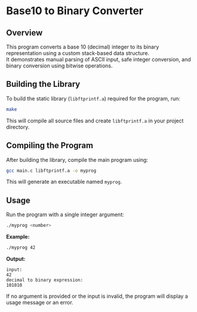 # Base10 to Binary Converter

## Overview

This program converts a base 10 (decimal) integer to its binary representation using a custom stack-based data structure.  
It demonstrates manual parsing of ASCII input, safe integer conversion, and binary conversion using bitwise operations.

## Building the Library

To build the static library (`libftprintf.a`) required for the program, run:

```sh
make
```

This will compile all source files and create `libftprintf.a` in your project directory.

## Compiling the Program

After building the library, compile the main program using:

```sh
gcc main.c libftprintf.a -o myprog
```

This will generate an executable named `myprog`.

## Usage

Run the program with a single integer argument:

```sh
./myprog <number>
```

**Example:**

```sh
./myprog 42
```

**Output:**

```
input:
42
decimal to binary expression:
101010
```

If no argument is provided or the input is invalid, the program will display a usage message or an error.
